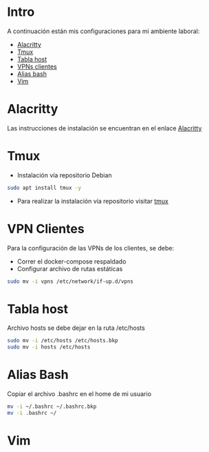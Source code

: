# Intro
A continuación están mis configuraciones para mi ambiente laboral:
- [Alacritty](#alacritty)
- [Tmux](#tmux)
- [Tabla host](#tabla-host)
- [VPNs clientes](#vpn-clientes)
- [Alias bash](#alias-bash)
- [Vim](#vim)

# Alacritty
Las instrucciones de instalación se encuentran en el enlace <a href="https://github.com/alacritty/alacritty.git">Alacritty</a>

# Tmux
- Instalación vía repositorio Debian

```sh
sudo apt install tmux -y
```

- Para realizar la instalación vía repositorio visitar <a href="https://github.com/tmux/tmux">tmux</a>

# VPN Clientes
Para la configuración de las VPNs de los clientes, se debe:
- Correr el docker-compose respaldado
- Configurar archivo de rutas estáticas

```sh
sudo mv -i vpns /etc/network/if-up.d/vpns
```

# Tabla host
Archivo hosts se debe dejar en la ruta /etc/hosts

```sh
sudo mv -i /etc/hosts /etc/hosts.bkp
sudo mv -i hosts /etc/hosts
```

# Alias Bash
Copiar el archivo .bashrc en el home de mi usuario

```sh
mv -i ~/.bashrc ~/.bashrc.bkp
mv -i .bashrc ~/
```

# Vim
